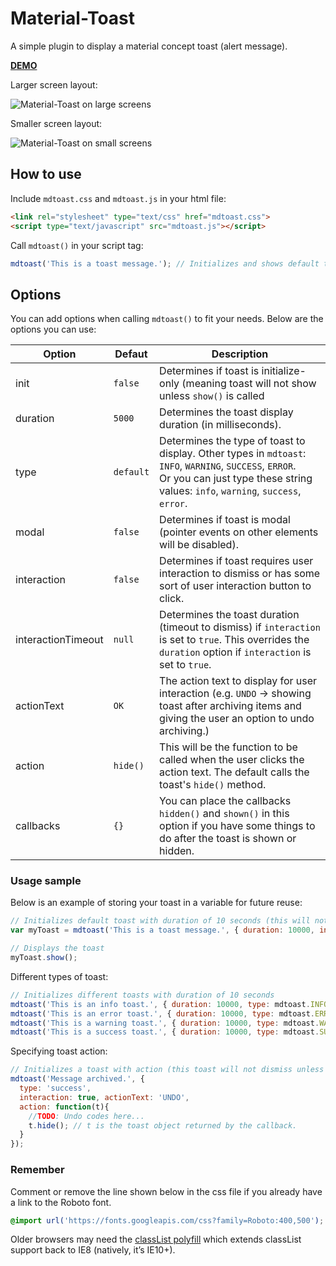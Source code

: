 # Material-Toast
A simple plugin to display a material concept toast (alert message).

**[DEMO](https://dmuy.github.io/mdtoast/)**

Larger screen layout:

![Material-Toast on large screens](https://lh3.googleusercontent.com/ctcUblNkRT8tiMPeXLqqaL3aVacFg6OhVZDPOAPKZQ_M-MwsGHe8rdX0wfIG0p2RcwHQO14dX2RaoRaxhQgPStfRUs21kLOcmm3XIdsXQWbsJVIB1oHtI8PcffOLsa9tyaTMtw5owTtbV4Vyi3xyRCWE5sdjDmeoH16Accq2vuiK9H7JSV7WYikx-o2mDIGdgDjGq0YflthktNYuZEf_DUvhXs6jeeGpY1dRgV9lA2gzoY_uoUJUBH1dZVlHy7Upeilhe5BFS9642grsJHoNTJWPeC0hz5tovteDMs1OeSBiKEFz2-LDmdxIaJFGe4Ch0l2fKJHBXp1h7QS-bKF9mVhEbspFi0yTVwvihmzR2r183_j6IdofaeGsJMMFGETnmfv7E9SEbZBSL1RebqWRjpa2FF7IE-waHG3i1WGoeCc7XQfcQDLCZGWR9s1KS4KpzBVvPYOgGAvrR5Xxmf2tNmBLYE104WPFtNJSagN3AXx-jWgG1lRyAeVJNdhfOHXkIcKpljrSQuFyuUnlGSdSryN5by3IBardlQDa4cXNV5ixabB7Ktef131kCaMbmPJJ7zITGbH4XeTqRVD4jbkJBUxk8DCvn5HYSvmpECCCTzmSrinqwMHm7XEHKPKTFfOw_mNwDWXZPblBXuKr-F-PshWm=w759-h404-no "Material-Toast large screen layout")

Smaller screen layout:

![Material-Toast on small screens](https://lh3.googleusercontent.com/ghIKExtruFQJg67WEp_4Npj_S0Lc7vu_FrHUrMfJrOgLY8CApc7yGMB_8583BlFC9_FscysR6a99ZbiU-fZOB08j6xvffhk8ja21ZE_5JKYn9WAwT4R__An59S4QonjISzWyUahpZrTiPdQWBToTQ26qbjiLLRwl4tAsdxGNCF0s4pvWVMgIpXlIT87BdbsEYPFfgcvb6HOLZVy526J5Mvd1ARjeRv3g7mVYwEp4hGWSihTIo-kYogW4h7JINnKSSrv9L43cUQiau9LhsIDpFDHnW1A6Gy5FI7iN-GVi3nilmAb18Zw4gb6To4YJcj5SeZDAEGWKfGHp7M9Gv4dTqbKl0uKXBjmCk997sgoWtU2ximnIIIXNNa-otXfauZ9k7ogXJVtA5i3ciSULBZoQOw6vWkEcoJ7BNp_yEwKuJ0f9ffkM3MfiF_7e6z7LJkSOgzpGzyyVCyptffFNSHs2pUPlU7KX7SaPXhGuqcUSNbWqTTKlPHXbFt6nigetER_bT8DD-e7ZsHfFuWnFWLyWLi0NjGCPxeHZG3f-Tch6ayk4QuCvoEHhw9bVOu-p8PjQ5PsJmGBeEkfPC6TjOLGNBfcTV0nuK3wge8s4M72Dls_HpRGpw9WrYo0ukbqmeZz805iv40dI_qJGtRId26eaExSE=w232-h404-no "Material-Toast smaller screen layout")


## How to use
Include `mdtoast.css` and `mdtoast.js` in your html file:
```html
<link rel="stylesheet" type="text/css" href="mdtoast.css">
<script type="text/javascript" src="mdtoast.js"></script>
```

Call `mdtoast()` in your script tag:
```javascript
mdtoast('This is a toast message.'); // Initializes and shows default toast or with the 'new' keyword - i.e new mdtoast(...)
```

## Options
You can add options when calling `mdtoast()` to fit your needs. Below are the options you can use:

| Option      | Defaut       | Description  |
| ----------- |--------------|--------------|
| init        | `false`      | Determines if toast is initialize-only (meaning toast will not show unless `show()` is called |
| duration    | `5000`       | Determines the toast display duration (in milliseconds). |
| type        | `default`    | Determines the type of toast to display. Other types in `mdtoast`: `INFO`, `WARNING`, `SUCCESS`, `ERROR`. <br> Or you can just type these string values: `info`, `warning`, `success`, `error`. |
| modal       | `false`      | Determines if toast is modal (pointer events on other elements will be disabled). |
| interaction | `false`      | Determines if toast requires user interaction to dismiss or has some sort of user interaction button to click. |
| interactionTimeout | `null` | Determines the toast duration (timeout to dismiss) if `interaction` is set to `true`. This overrides the `duration` option if `interaction` is set to `true`. |
| actionText  | `OK`         | The action text to display for user interaction (e.g. `UNDO` -> showing toast after archiving items and giving the user an option to undo archiving.) |
| action      | `hide()`     | This will be the function to be called when the user clicks the action text. The default calls the toast's `hide()` method. |
| callbacks   | `{}`         | You can place the callbacks `hidden()` and `shown()` in this option if you have some things to do after the toast is shown or hidden. |

### Usage sample
Below is an example of storing your toast in a variable for future reuse:
```javascript
// Initializes default toast with duration of 10 seconds (this will not show the toast since init is set to true)
var myToast = mdtoast('This is a toast message.', { duration: 10000, init: true }); 

// Displays the toast
myToast.show();
```

Different types of toast:
```javascript
// Initializes different toasts with duration of 10 seconds
mdtoast('This is an info toast.', { duration: 10000, type: mdtoast.INFO });      // or type: 'info'
mdtoast('This is an error toast.', { duration: 10000, type: mdtoast.ERROR });    // or type: 'error'
mdtoast('This is a warning toast.', { duration: 10000, type: mdtoast.WARNING }); // or type: 'warning'
mdtoast('This is a success toast.', { duration: 10000, type: mdtoast.SUCCESS }); // or type: 'success'
```

Specifying toast action:
```javascript
// Initializes a toast with action (this toast will not dismiss unless 'interactionTimeout' is specified)
mdtoast('Message archived.', {
  type: 'success', 
  interaction: true, actionText: 'UNDO', 
  action: function(t){
    //TODO: Undo codes here...
    t.hide(); // t is the toast object returned by the callback.
  }
});
```

### Remember
Comment or remove the line shown below in the css file if you already have a link to the Roboto font.
```css
@import url('https://fonts.googleapis.com/css?family=Roboto:400,500');
```

Older browsers may need the [classList polyfill](https://developer.mozilla.org/en-US/docs/Web/API/Element/classList) which extends classList support back to IE8 (natively, it’s IE10+).
